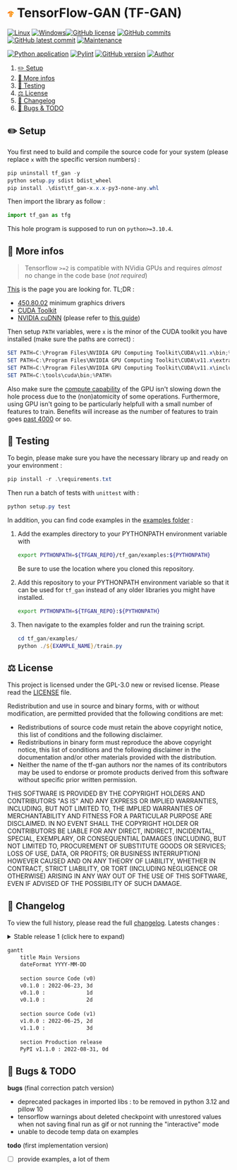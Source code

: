 # <img src="assets/icon.png" alt="icon" width="3%"/> TensorFlow-GAN (TF-GAN)

[![Linux](https://svgshare.com/i/Zhy.svg)](https://docs.microsoft.com/en-us/windows/wsl/tutorials/gui-apps)
[![Windows](https://svgshare.com/i/ZhY.svg)](https://svgshare.com/i/ZhY.svg)[![GitHub license](https://img.shields.io/github/license/ThomasByr/tf-gan)](https://github.com/ThomasByr/tf-gan/blob/master/LICENSE)
[![GitHub commits](https://badgen.net/github/commits/ThomasByr/tf-gan)](https://GitHub.com/ThomasByr/tf-gan/commit/)
[![GitHub latest commit](https://badgen.net/github/last-commit/ThomasByr/tf-gan)](https://gitHub.com/ThomasByr/tf-gan/commit/)
[![Maintenance](https://img.shields.io/badge/maintained%3F-yes-green.svg)](https://GitHub.com/ThomasByr/tf-gan/graphs/commit-activity)

[![Python application](https://github.com/ThomasByr/tf-gan/actions/workflows/python-app.yml/badge.svg)](https://github.com/ThomasByr/tf-gan/actions/workflows/python-app.yml)
[![Pylint](https://github.com/ThomasByr/tf-gan/actions/workflows/pylint.yml/badge.svg)](https://github.com/ThomasByr/tf-gan/actions/workflows/pylint.yml)
[![GitHub version](https://badge.fury.io/gh/ThomasByr%2Ftf-gan.svg)](https://github.com/ThomasByr/tf-gan)
[![Author](https://img.shields.io/badge/author-@ThomasByr-blue)](https://github.com/ThomasByr)

1. [✏️ Setup](#️-setup)
2. [💁 More infos](#-more-infos)
3. [🧪 Testing](#-testing)
4. [⚖️ License](#️-license)
5. [🔄 Changelog](#-changelog)
6. [🐛 Bugs & TODO](#-bugs--todo)

## ✏️ Setup

You first need to build and compile the source code for your system (please replace `x` with the specific version numbers) :

```ps1
pip uninstall tf_gan -y
python setup.py sdist bdist_wheel
pip install .\dist\tf_gan-x.x.x-py3-none-any.whl
```

Then import the library as follow :

```py
import tf_gan as tfg
```

This hole program is supposed to run on `python>=3.10.4`.

## 💁 More infos

> Tensorflow `>=2` is compatible with NVidia GPUs and requires _almost_ no change in the code base (_not required_)

[This](https://www.tensorflow.org/install/gpu) is the page you are looking for. TL;DR :

- [450.80.02](https://www.nvidia.com/en-us/geforce/geforce-experience/) minimum graphics drivers
- [CUDA Toolkit](https://developer.nvidia.com/cuda-toolkit-archive)
- [NVIDIA cuDNN](https://developer.nvidia.com/cudnn) (please refer to [this guide](https://docs.nvidia.com/deeplearning/cudnn/install-guide/index.html#install-windows))

Then setup `PATH` variables, were `x` is the minor of the CUDA toolkit you have installed (make sure the paths are correct) :

```ps1
SET PATH=C:\Program Files\NVIDIA GPU Computing Toolkit\CUDA\v11.x\bin;%PATH%
SET PATH=C:\Program Files\NVIDIA GPU Computing Toolkit\CUDA\v11.x\extras\CUPTI\lib64;%PATH%
SET PATH=C:\Program Files\NVIDIA GPU Computing Toolkit\CUDA\v11.x\include;%PATH%
SET PATH=C:\tools\cuda\bin;%PATH%
```

Also make sure the [compute capability](https://docs.nvidia.com/cuda/cuda-c-programming-guide/index.html#compute-capabilities) of the GPU isn't slowing down the hole process due to the (non)atomicity of some operations. Furthermore, using GPU isn't going to be particularly helpfull with a small number of features to train. Benefits will increase as the number of features to train goes [past 4000](https://stackoverflow.com/questions/55749899/training-a-simple-model-in-tensorflow-gpu-slower-than-cpu) or so.

## 🧪 Testing

To begin, please make sure you have the necessary library up and ready on your environment :

```ps1
pip install -r .\requirements.txt
```

Then run a batch of tests with `unittest` with :

```ps1
python setup.py test
```

In addition, you can find code examples in the [examples folder](tf_gan/examples/) :

1. Add the examples directory to your PYTHONPATH environment variable with

   ```bash
   export PYTHONPATH=${TFGAN_REPO}/tf_gan/examples:${PYTHONPATH}
   ```

   Be sure to use the location where you cloned this repository.

2. Add this repository to your PYTHONPATH environment variable so that it can
   be used for `tf_gan` instead of any older libraries you might have
   installed.

   ```bash
   export PYTHONPATH=${TFGAN_REPO}:${PYTHONPATH}
   ```

3. Then navigate to the examples folder and run the training script.

   ```ps1
   cd tf_gan/examples/
   python ./${EXAMPLE_NAME}/train.py
   ```

## ⚖️ License

This project is licensed under the GPL-3.0 new or revised license. Please read the [LICENSE](LICENSE) file.

Redistribution and use in source and binary forms, with or without modification, are permitted provided that the following conditions are met:

- Redistributions of source code must retain the above copyright notice, this list of conditions and the following disclaimer.
- Redistributions in binary form must reproduce the above copyright notice, this list of conditions and the following disclaimer in the documentation and/or other materials provided with the distribution.
- Neither the name of the tf-gan authors nor the names of its contributors may be used to endorse or promote products derived from this software without specific prior written permission.

THIS SOFTWARE IS PROVIDED BY THE COPYRIGHT HOLDERS AND CONTRIBUTORS "AS IS" AND ANY EXPRESS OR IMPLIED WARRANTIES, INCLUDING, BUT NOT LIMITED TO, THE IMPLIED WARRANTIES OF MERCHANTABILITY AND FITNESS FOR A PARTICULAR PURPOSE ARE DISCLAIMED. IN NO EVENT SHALL THE COPYRIGHT HOLDER OR CONTRIBUTORS BE LIABLE FOR ANY DIRECT, INDIRECT, INCIDENTAL, SPECIAL, EXEMPLARY, OR CONSEQUENTIAL DAMAGES (INCLUDING, BUT NOT LIMITED TO, PROCUREMENT OF SUBSTITUTE GOODS OR SERVICES; LOSS OF USE, DATA, OR PROFITS; OR BUSINESS INTERRUPTION) HOWEVER CAUSED AND ON ANY THEORY OF LIABILITY, WHETHER IN CONTRACT, STRICT LIABILITY, OR TORT (INCLUDING NEGLIGENCE OR OTHERWISE) ARISING IN ANY WAY OUT OF THE USE OF THIS SOFTWARE, EVEN IF ADVISED OF THE POSSIBILITY OF SUCH DAMAGE.

## 🔄 Changelog

To view the full history, please read the full [changelog](changelog.md). Latests changes :

<details>
    <summary>  Stable release 1 (click here to expand) </summary>

**v1.0.0** big day

- am I going to ever get paid for this ?
- 2d batch normalization with gamma and beta was broadcasted incorrectly
- minor additions to the eval helper functions
- add tfhub to dependencies
- pin tensorflow-probability to version 0.8 for tf1 since that's the last version that supports tf1
- switch from matplotlib to pillow
- add dummy computation to trigger method lazy loading before mocking happens
- make tf-gan default build `python3.8`
- remove testing support for python 2.x

**v1.1.0** breakthrough do not happend with legacy codes

- removed partial support for `python3.8` and lower (might pin python version to `3.10` in the future)
- removed service for python `<=3.6`
- updated `lib_eval.py`, `data_provider.py`
- added relativistic loss and loss test
- reworked `networks.py`, `train_lib.py`, `utils.py`

</details>

```mermaid
gantt
    title Main Versions
    dateFormat YYYY-MM-DD

    section source Code (v0)
    v0.1.0 : 2022-06-23, 3d
    v0.1.0 :             1d
    v0.1.0 :             2d

    section source Code (v1)
    v1.0.0 : 2022-06-25, 2d
    v1.1.0 :             3d

    section Production release
    PyPI v1.1.0 : 2022-08-31, 0d
```

## 🐛 Bugs & TODO

**bugs** (final correction patch version)

- deprecated packages in imported libs : to be removed in python 3.12 and pillow 10
- tensorflow warnings about deleted checkpoint with unrestored values when not saving final run as gif or not running the "interactive" mode
- unable to decode temp data on examples

**todo** (first implementation version)

- [ ] provide examples, a lot of them
